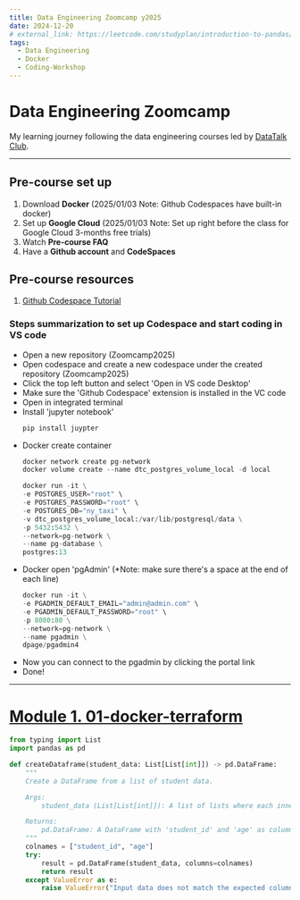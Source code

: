 ```yaml
---
title: Data Engineering Zoomcamp y2025 
date: 2024-12-20
# external_link: https://leetcode.com/studyplan/introduction-to-pandas/
tags:
  - Data Engineering
  - Docker
  - Coding-Workshop
---
```


# Data Engineering Zoomcamp

My learning journey following the data engineering courses led by [DataTalk Club](https://github.com/DataTalksClub/data-engineering-zoomcamp/tree/main).

---

## Pre-course set up

1. Download **Docker** (2025/01/03 Note: Github Codespaces have built-in docker)
2. Set up **Google Cloud** (2025/01/03 Note: Set up right before the class for Google Cloud 3-months free trials)
3. Watch **Pre-course FAQ**
4. Have a **Github account** and **CodeSpaces**

## Pre-course resources

1. [Github Codespace Tutorial](https://www.youtube.com/watch?v=XOSUt8Ih3zA&list=PL3MmuxUbc_hKihpnNQ9qtTmWYy26bPrSb&index=2)
### Steps summarization to set up Codespace and start coding in VS code
- Open a new repository (Zoomcamp2025)
- Open codespace and create a new codespace under the created repository (Zoomcamp2025)
- Click the top left button and select 'Open in VS code Desktop'
- Make sure the 'Github Codespace' extension is installed in the VC code
- Open in integrated terminal
- Install 'jupyter notebook'
  ```python
  pip install juypter
- Docker create container
  ```python
  docker network create pg-network
  docker volume create --name dtc_postgres_volume_local -d local
  
  docker run -it \
  -e POSTGRES_USER="root" \
  -e POSTGRES_PASSWORD="root" \
  -e POSTGRES_DB="ny_taxi" \
  -v dtc_postgres_volume_local:/var/lib/postgresql/data \
  -p 5432:5432 \
  --network=pg-network \
  --name pg-database \
  postgres:13
- Docker open 'pgAdmin' (*Note: make sure there's a space at the end of each line)
  ```python
  docker run -it \
  -e PGADMIN_DEFAULT_EMAIL="admin@admin.com" \
  -e PGADMIN_DEFAULT_PASSWORD="root" \
  -p 8080:80 \
  --network=pg-network \
  --name pgadmin \
  dpage/pgadmin4

- Now you can connect to the pgadmin by clicking the portal link
- Done!

---

# [Module 1. 01-docker-terraform](https://github.com/DataTalksClub/data-engineering-zoomcamp/tree/main/01-docker-terraform)
```python
from typing import List
import pandas as pd

def createDataframe(student_data: List[List[int]]) -> pd.DataFrame:
    """
    Create a DataFrame from a list of student data.

    Args:
        student_data (List[List[int]]): A list of lists where each inner list contains [student_id, age].

    Returns:
        pd.DataFrame: A DataFrame with 'student_id' and 'age' as columns.
    """
    colnames = ["student_id", "age"]
    try:
        result = pd.DataFrame(student_data, columns=colnames)
        return result
    except ValueError as e:
        raise ValueError("Input data does not match the expected column structure.") from e
